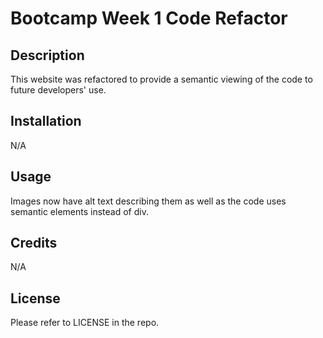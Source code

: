 # Bootcamp Week 1 Code Refactor

## Description

This website was refactored to provide a semantic viewing of the code to future developers' use.

## Installation

N/A

## Usage

Images now have alt text describing them as well as the code uses semantic elements instead of div.

## Credits

N/A

## License

Please refer to LICENSE in the repo.